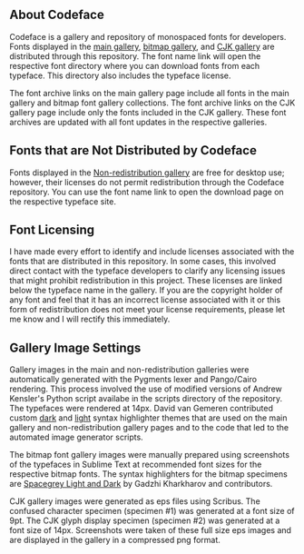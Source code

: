 ## About Codeface

Codeface is a gallery and repository of monospaced fonts for developers.  Fonts displayed in the [main gallery](README.md), [bitmap gallery](BITMAP.md), and [CJK gallery](CJK.md) are distributed through this repository.  The font name link will open the respective font directory where you can download fonts from each typeface.  This directory also includes the typeface license.

The font archive links on the main gallery page include all fonts in the main gallery and bitmap font gallery collections.  The font archive links on the CJK gallery page include only the fonts included in the CJK gallery.  These font archives are updated with all font updates in the respective galleries.

## Fonts that are Not Distributed by Codeface

Fonts displayed in the [Non-redistribution gallery](NONDISTRIB.md) are free for desktop use; however, their licenses do not permit redistribution through the Codeface repository.  You can use the font name link to open the download page on the respective typeface site.

## Font Licensing

I have made every effort to identify and include licenses associated with the fonts that are distributed in this repository.  In some cases, this involved direct contact with the typeface developers to clarify any licensing issues that might prohibit redistribution in this project.  These licenses are linked below the typeface name in the gallery.  If you are the copyright holder of any font and feel that it has an incorrect license associated with it or this form of redistribution does not meet your license requirements, please let me know and I will rectify this immediately.

## Gallery Image Settings

Gallery images in the main and non-redistribution galleries were automatically generated with the Pygments lexer and Pango/Cairo rendering. This process involved the use of modified versions of Andrew Kensler's Python script availabe in the scripts directory of the repository.  The typefaces were rendered at 14px.  David van Gemeren contributed custom [dark](https://github.com/burodepeper/minimal-syntax-dark) and [light](https://github.com/burodepeper/minimal-syntax) syntax highlighter themes that are used on the main gallery and non-redistribution gallery pages and to the code that led to the automated image generator scripts.

The bitmap font gallery images were manually prepared using screenshots of the typefaces in Sublime Text at recommended font sizes for the respective bitmap fonts.  The syntax highlighters for the bitmap specimens are [Spacegrey Light and Dark](https://github.com/kkga/spacegray) by Gadzhi Kharkharov and contributors.

CJK gallery images were generated as eps files using Scribus.  The confused character specimen (specimen #1) was generated at a font size of 9pt.  The CJK glyph display specimen (specimen #2) was generated at a font size of 14px.  Screenshots were taken of these full size eps images and are displayed in the gallery in a compressed png format.

